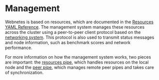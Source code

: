 # Management

Webnetes is based on resources, which are documented in the [Resources YAML Reference](../reference/resources-yaml.md). The management system manages these resources across the cluster using a peer-to-peer client protocol based on the [networking system](./networking.md). This protocol is also used to transmit status messages and node information, such as benchmark scores and network performance.

For more information on how the management system works, two pieces are important: the [resources pipe](https://alphahorizonio.github.io/webnetes/classes/resources.html), which handles resources on the local node and the [peer pipe](https://alphahorizonio.github.io/webnetes/classes/peers.html), which manages remote peer pipes and takes care of synchronization.
